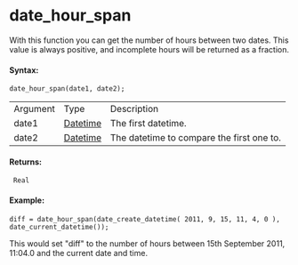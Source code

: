 # date_hour_span

With this function you can get the number of hours between two dates.
This value is always positive, and incomplete hours will be returned as
a fraction.

#### Syntax:

``` gml
date_hour_span(date1, date2);
```

|          |                                                                                                                         |                                           |
|----------|-------------------------------------------------------------------------------------------------------------------------|-------------------------------------------|
| Argument | Type                                                                                                                    | Description                               |
| date1    |  [Datetime](../../../../../GameMaker_Language/GML_Reference/Maths_And_Numbers/Date_And_Time/date_current_datetime)  | The first datetime.                       |
| date2    |  [Datetime](../../../../../GameMaker_Language/GML_Reference/Maths_And_Numbers/Date_And_Time/date_current_datetime)  | The datetime to compare the first one to. |

#### Returns:

``` gml
 Real
```

#### Example:

``` gml
diff = date_hour_span(date_create_datetime( 2011, 9, 15, 11, 4, 0 ), date_current_datetime());
```

This would set "diff" to the number of hours between 15th September
2011, 11:04.0 and the current date and time.

